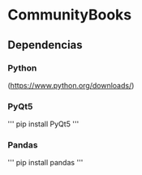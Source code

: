 # CommunityBooks

## Dependencias

### Python
(https://www.python.org/downloads/)

### PyQt5
'''
pip install PyQt5
'''

### Pandas
'''
pip install pandas
'''
